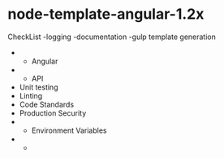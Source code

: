 # node-template-angular-1.2x
CheckList
-logging
-documentation
-gulp template generation
- - Angular
- - API
- Unit testing
- Linting
- Code Standards
- Production Security
- - Environment Variables
- - 